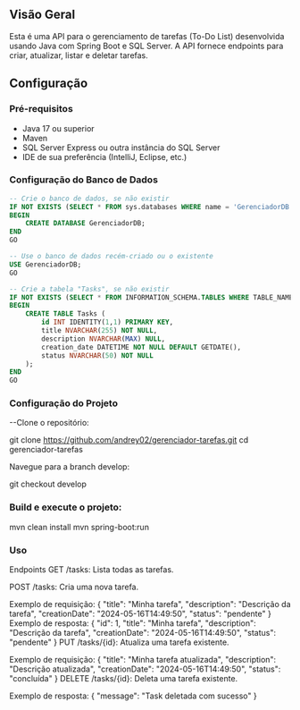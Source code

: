 
## Visão Geral
Esta é uma API para o gerenciamento de tarefas (To-Do List) desenvolvida usando Java com Spring Boot e SQL Server. A API fornece endpoints para criar, atualizar, listar e deletar tarefas.

## Configuração

### Pré-requisitos
- Java 17 ou superior
- Maven
- SQL Server Express ou outra instância do SQL Server
- IDE de sua preferência (IntelliJ, Eclipse, etc.)

### Configuração do Banco de Dados

```sql
-- Crie o banco de dados, se não existir
IF NOT EXISTS (SELECT * FROM sys.databases WHERE name = 'GerenciadorDB')
BEGIN
    CREATE DATABASE GerenciadorDB;
END
GO

-- Use o banco de dados recém-criado ou o existente
USE GerenciadorDB;
GO

-- Crie a tabela "Tasks", se não existir
IF NOT EXISTS (SELECT * FROM INFORMATION_SCHEMA.TABLES WHERE TABLE_NAME = 'Tasks')
BEGIN
    CREATE TABLE Tasks (
        id INT IDENTITY(1,1) PRIMARY KEY,
        title NVARCHAR(255) NOT NULL,
        description NVARCHAR(MAX) NULL,
        creation_date DATETIME NOT NULL DEFAULT GETDATE(),
        status NVARCHAR(50) NOT NULL
    );
END
GO
```

### Configuração do Projeto
 --Clone o repositório:

git clone https://github.com/andrey02/gerenciador-tarefas.git
cd gerenciador-tarefas


Navegue para a branch develop:

git checkout develop


### Build e execute o projeto:

mvn clean install
mvn spring-boot:run

### Uso

Endpoints
GET /tasks: Lista todas as tarefas.

POST /tasks: Cria uma nova tarefa.

Exemplo de requisição:
{
    "title": "Minha tarefa",
    "description": "Descrição da tarefa",
    "creationDate": "2024-05-16T14:49:50",
    "status": "pendente"
}
Exemplo de resposta:
{
    "id": 1,
    "title": "Minha tarefa",
    "description": "Descrição da tarefa",
    "creationDate": "2024-05-16T14:49:50",
    "status": "pendente"
}
PUT /tasks/{id}: Atualiza uma tarefa existente.

Exemplo de requisição:
{
    "title": "Minha tarefa atualizada",
    "description": "Descrição atualizada",
    "creationDate": "2024-05-16T14:49:50",
    "status": "concluída"
}
DELETE /tasks/{id}: Deleta uma tarefa existente.

Exemplo de resposta:
{
    "message": "Task deletada com sucesso"
}